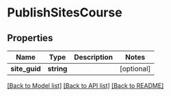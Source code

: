 # PublishSitesCourse

## Properties
Name | Type | Description | Notes
------------ | ------------- | ------------- | -------------
**site_guid** | **string** |  | [optional] 

[[Back to Model list]](../../README.md#documentation-for-models) [[Back to API list]](../../README.md#documentation-for-api-endpoints) [[Back to README]](../../README.md)

